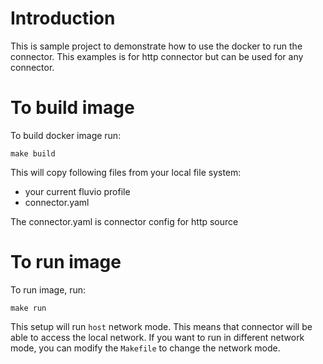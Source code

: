 # Introduction

This is sample project to demonstrate how to use the docker to run the connector.
This examples is for http connector but can be used for any connector.

# To build image

To build docker image run:
```
make build
```

This will copy following files from your local file system:
- your current fluvio profile
- connector.yaml

The connector.yaml is connector config for http source


# To run image

To run image, run:
```
make run
```

This setup will run `host` network mode. This means that connector will be able to access the local network.  If you want to run in different network mode, you can modify the `Makefile` to change the network mode.